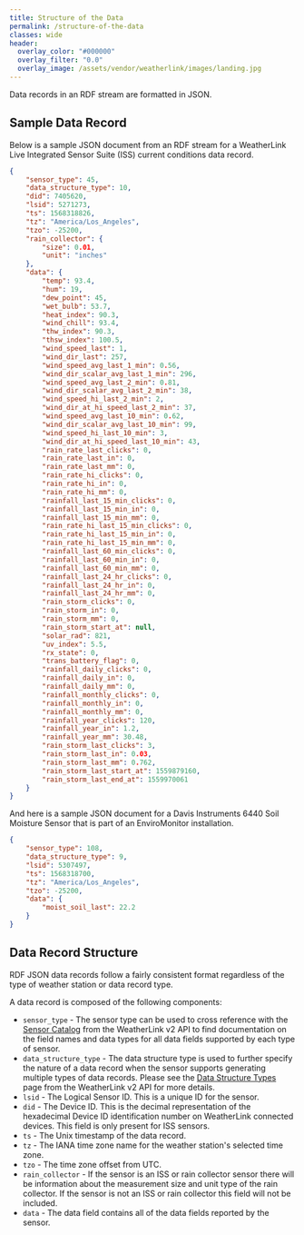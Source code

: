 ```yaml
---
title: Structure of the Data
permalink: /structure-of-the-data
classes: wide
header:
  overlay_color: "#000000"
  overlay_filter: "0.0"
  overlay_image: /assets/vendor/weatherlink/images/landing.jpg
---
```


Data records in an RDF stream are formatted in JSON.

## Sample Data Record

Below is a sample JSON document from an RDF stream for a WeatherLink Live Integrated Sensor Suite (ISS) current conditions data record.

```json
{
	"sensor_type": 45,
	"data_structure_type": 10,
	"did": 7405620,
	"lsid": 5271273,
	"ts": 1568318826,
	"tz": "America/Los_Angeles",
	"tzo": -25200,
	"rain_collector": {
		"size": 0.01,
		"unit": "inches"
	},
	"data": {
		"temp": 93.4,
		"hum": 19,
		"dew_point": 45,
		"wet_bulb": 53.7,
		"heat_index": 90.3,
		"wind_chill": 93.4,
		"thw_index": 90.3,
		"thsw_index": 100.5,
		"wind_speed_last": 1,
		"wind_dir_last": 257,
		"wind_speed_avg_last_1_min": 0.56,
		"wind_dir_scalar_avg_last_1_min": 296,
		"wind_speed_avg_last_2_min": 0.81,
		"wind_dir_scalar_avg_last_2_min": 38,
		"wind_speed_hi_last_2_min": 2,
		"wind_dir_at_hi_speed_last_2_min": 37,
		"wind_speed_avg_last_10_min": 0.62,
		"wind_dir_scalar_avg_last_10_min": 99,
		"wind_speed_hi_last_10_min": 3,
		"wind_dir_at_hi_speed_last_10_min": 43,
		"rain_rate_last_clicks": 0,
		"rain_rate_last_in": 0,
		"rain_rate_last_mm": 0,
		"rain_rate_hi_clicks": 0,
		"rain_rate_hi_in": 0,
		"rain_rate_hi_mm": 0,
		"rainfall_last_15_min_clicks": 0,
		"rainfall_last_15_min_in": 0,
		"rainfall_last_15_min_mm": 0,
		"rain_rate_hi_last_15_min_clicks": 0,
		"rain_rate_hi_last_15_min_in": 0,
		"rain_rate_hi_last_15_min_mm": 0,
		"rainfall_last_60_min_clicks": 0,
		"rainfall_last_60_min_in": 0,
		"rainfall_last_60_min_mm": 0,
		"rainfall_last_24_hr_clicks": 0,
		"rainfall_last_24_hr_in": 0,
		"rainfall_last_24_hr_mm": 0,
		"rain_storm_clicks": 0,
		"rain_storm_in": 0,
		"rain_storm_mm": 0,
		"rain_storm_start_at": null,
		"solar_rad": 821,
		"uv_index": 5.5,
		"rx_state": 0,
		"trans_battery_flag": 0,
		"rainfall_daily_clicks": 0,
		"rainfall_daily_in": 0,
		"rainfall_daily_mm": 0,
		"rainfall_monthly_clicks": 0,
		"rainfall_monthly_in": 0,
		"rainfall_monthly_mm": 0,
		"rainfall_year_clicks": 120,
		"rainfall_year_in": 1.2,
		"rainfall_year_mm": 30.48,
		"rain_storm_last_clicks": 3,
		"rain_storm_last_in": 0.03,
		"rain_storm_last_mm": 0.762,
		"rain_storm_last_start_at": 1559879160,
		"rain_storm_last_end_at": 1559970061
	}
}
```

And here is a sample JSON document for a Davis Instruments 6440 Soil Moisture Sensor that is part of an EnviroMonitor installation.

```json
{
	"sensor_type": 108,
	"data_structure_type": 9,
	"lsid": 5307497,
	"ts": 1568318700,
	"tz": "America/Los_Angeles",
	"tzo": -25200,
	"data": {
		"moist_soil_last": 22.2
	}
}
```

## Data Record Structure

RDF JSON data records follow a fairly consistent format regardless of the type of weather station or data record type.

A data record is composed of the following components:

- `sensor_type` - The sensor type can be used to cross reference with the [Sensor Catalog](https://weatherlink.github.io/v2-api/sensor-catalog) from the WeatherLink v2 API to find documentation on the field names and data types for all data fields supported by each type of sensor.
- `data_structure_type` - The data structure type is used to further specify the nature of a data record when the sensor supports generating multiple types of data records. Please see the [Data Structure Types](https://weatherlink.github.io/v2-api/data-structure-types) page from the WeatherLink v2 API for more details.
- `lsid` - The Logical Sensor ID. This is a unique ID for the sensor.
- `did` - The Device ID. This is the decimal representation of the hexadecimal Device ID identification number on WeatherLink connected devices. This field is only present for ISS sensors.
- `ts` - The Unix timestamp of the data record.
- `tz` - The IANA time zone name for the weather station's selected time zone.
- `tzo` - The time zone offset from UTC.
- `rain_collector` - If the sensor is an ISS or rain collector sensor there will be information about the measurement size and unit type of the rain collector. If the sensor is not an ISS or rain collector this field will not be included.
- `data` - The data field contains all of the data fields reported by the sensor.

